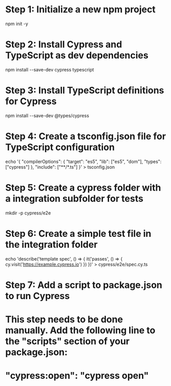 # Step 1: Initialize a new npm project
npm init -y

# Step 2: Install Cypress and TypeScript as dev dependencies
npm install --save-dev cypress typescript

# Step 3: Install TypeScript definitions for Cypress
npm install --save-dev @types/cypress

# Step 4: Create a tsconfig.json file for TypeScript configuration
echo '{
  "compilerOptions": {
    "target": "es5",
    "lib": ["es5", "dom"],
    "types": ["cypress"]
  },
  "include": ["**/*.ts"]
}' > tsconfig.json

# Step 5: Create a cypress folder with a integration subfolder for tests
mkdir -p cypress/e2e

# Step 6: Create a simple test file in the integration folder
echo 'describe('template spec', () => {
  it('passes', () => {
    cy.visit('https://example.cypress.io')
  })
})' > cypress/e2e/spec.cy.ts

# Step 7: Add a script to package.json to run Cypress
# This step needs to be done manually. Add the following line to the "scripts" section of your package.json:
# "cypress:open": "cypress open"
